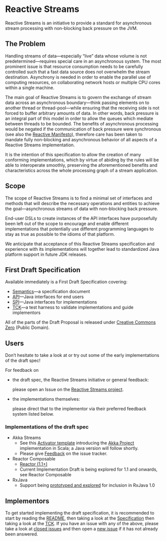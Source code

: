 # Reactive Streams

Reactive Streams is an initiative to provide a standard for asynchronous stream processing with non-blocking back pressure on the JVM.

## The Problem

Handling streams of data—especially “live” data whose volume is not predetermined—requires special care in an asynchronous system. The most prominent issue is that resource consumption needs to be carefully controlled such that a fast data source does not overwhelm the stream destination. Asynchrony is needed in order to enable the parallel use of computing resources, on collaborating network hosts or multiple CPU cores within a single machine.

The main goal of Reactive Streams is to govern the exchange of stream data across an asynchronous boundary—think passing elements on to another thread or thread-pool—while ensuring that the receiving side is not forced to buffer arbitrary amounts of data. In other words, back pressure is an integral part of this model in order to allow the queues which mediate between threads to be bounded. The benefits of asynchronous processing would be negated if the communication of back pressure were synchronous (see also the [Reactive Manifesto](http://reactivemanifesto.org/)), therefore care has been taken to mandate fully non-blocking and asynchronous behavior of all aspects of a Reactive Streams implementation.

It is the intention of this specification to allow the creation of many conforming implementations, which by virtue of abiding by the rules will be able to interoperate smoothly, preserving the aforementioned benefits and characteristics across the whole processing graph of a stream application.

## Scope

The scope of Reactive Streams is to find a minimal set of interfaces and methods that will describe the necessary operations and entities to achieve the goal—asynchronous streams of data with non-blocking back pressure.

End-user DSLs to create instances of the API interfaces have purposefully been left out of the scope to encourage and enable different implementations that potentially use different programming languages to stay as true as possible to the idioms of that platform.

We anticipate that acceptance of this Reactive Streams specification and experience with its implementations will together lead to standardized Java platform support in future JDK releases.

## First Draft Specification

Available immediately is a First Draft Specification covering:

* [Semantics](https://github.com/reactive-streams/reactive-streams/blob/v0.3/tck/src/main/resources/spec.md)—a specification document
* [API](https://github.com/reactive-streams/reactive-streams/tree/v0.3/spi/src/main/java/org/reactivestreams/api/)—Java interfaces for end users
* [SPI](https://github.com/reactive-streams/reactive-streams/tree/v0.3/spi/src/main/java/org/reactivestreams/spi/)—Java interfaces for implementations
* [TCK](https://github.com/reactive-streams/reactive-streams/tree/v0.3/tck/src/main/java/org/reactivestreams/tck/)—a test harness to validate implementations and guide implementors

All of the parts of the Draft Proposal is released under [Creative Commons Zero](http://creativecommons.org/publicdomain/zero/1.0) (Public Domain).

## Users

Don’t hesitate to take a look at or try out some of the early implementations of the draft spec!

For feedback on

* the draft spec, the Reactive Streams initiative or general feedback:

    please open an Issue on the [Reactive Streams project](https://github.com/reactive-streams/reactive-streams/issues).

* the implementations themselves:

    please direct that to the implementor via their preferred feedback system listed below.

### Implementations of the draft spec

* Akka Streams
   * See this [Activator template](http://www.typesafe.com/activator/template/akka-stream-scala) introducing the [Akka Project](http://akka.io/) implementation in Scala; a Java version will follow shortly.
   * Please give [Feedback](http://doc.akka.io/docs/akka/current/project/issue-tracking.html) on the issue tracker.
* Reactor Composable
   * [Reactor (1.1+)](http://github.com/reactor/reactor)
   * Current Implementation Draft is being explored for 1.1 and onwards, see Reactor Composable
* RxJava
   * Support being [prototyped and explored](https://github.com/Netflix/RxJava/issues/1000) for inclusion in RxJava 1.0

## Implementors

To get started implementing the draft specification, it is recommended to start by reading the [README](https://github.com/reactive-streams/reactive-streams/blob/v0.3/README.md), then taking a look at the [Specification](https://github.com/reactive-streams/reactive-streams/blob/v0.3/tck/src/main/resources/spec.md) then taking a look at the [TCK](https://github.com/reactive-streams/reactive-streams/tree/v0.3/tck/src/main/java/org/reactivestreams/tck/). If you have an issue with any of the above, please take a look at [closed issues](https://github.com/reactive-streams/reactive-streams/issues?page=1&state=closed) and then open a [new issue](https://github.com/reactive-streams/reactive-streams/issues/new) if it has not already been answered.
